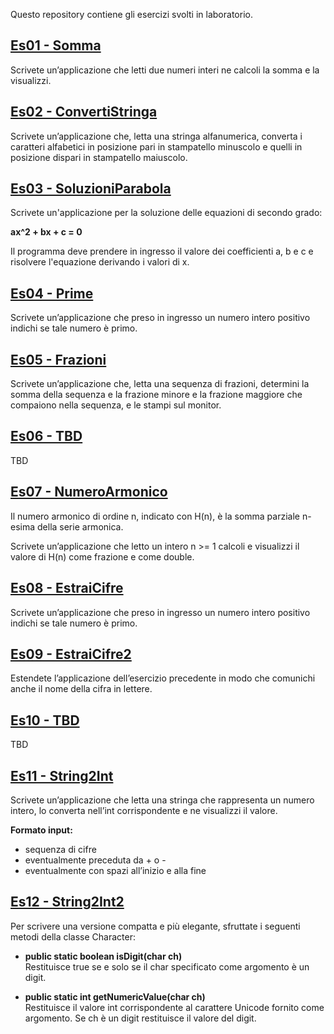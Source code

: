 Questo repository contiene gli esercizi svolti in laboratorio.

## [Es01 - Somma](./src/Es01)

Scrivete un’applicazione che letti due numeri interi ne calcoli la somma e la visualizzi.

## [Es02 - ConvertiStringa](./src/Es02)

Scrivete un’applicazione che, letta una stringa alfanumerica, converta i caratteri alfabetici in posizione pari in stampatello minuscolo e quelli in posizione dispari in stampatello maiuscolo.

## [Es03 - SoluzioniParabola](./src/Es03)

Scrivete un'applicazione per la soluzione delle equazioni di secondo grado: 

__ax^2 + bx + c = 0__

Il programma deve prendere in ingresso il valore dei coefficienti a, b e c e risolvere l'equazione derivando i valori di x.

## [Es04 - Prime](./src/Es04)

Scrivete un’applicazione che preso in ingresso un numero intero positivo indichi se tale numero è primo.

## [Es05 - Frazioni](./src/Es05)

Scrivete un’applicazione che, letta una sequenza di frazioni, determini la somma della sequenza e la frazione minore e la frazione maggiore che compaiono nella sequenza, e le stampi sul monitor.

## [Es06 - TBD](./src/Es06)

TBD

## [Es07 - NumeroArmonico](./src/Es07)

Il numero armonico di ordine n, indicato con H(n), è la somma parziale n-esima della serie armonica.

Scrivete un’applicazione che letto un intero n >= 1 calcoli e visualizzi il valore di H(n) come frazione e come double.

## [Es08 - EstraiCifre](./src/Es08)

Scrivete un’applicazione che preso in ingresso un numero intero positivo indichi se tale numero è primo.

## [Es09 - EstraiCifre2](./src/Es09)

Estendete l’applicazione dell’esercizio precedente in modo che comunichi anche il nome della cifra in lettere.

## [Es10 - TBD](./src/Es010)

TBD

## [Es11 - String2Int](./src/Es11)

Scrivete un’applicazione che letta una stringa che rappresenta un numero intero, lo converta nell’int corrispondente e ne visualizzi il valore.

__Formato input:__
* sequenza di cifre
* eventualmente preceduta da + o -
* eventualmente con spazi all’inizio e alla fine

## [Es12 - String2Int2](./src/Es12)

Per scrivere una versione compatta e più elegante, sfruttate i seguenti metodi della classe Character:

* __public static boolean isDigit(char ch)__   
Restituisce true se e solo se il char specificato come argomento è un digit.

* __public static int getNumericValue(char ch)__   
Restituisce il valore int corrispondente al carattere Unicode fornito come
argomento. Se ch è un digit restituisce il valore del digit.


